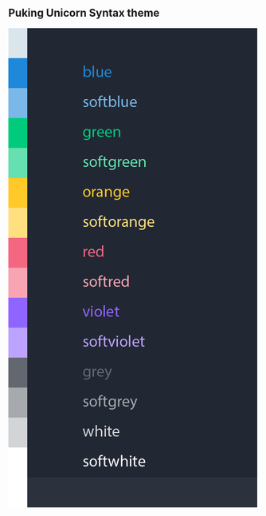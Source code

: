 ## Puking Unicorn Syntax theme

![puking-unicorn-syntax](https://raw.githubusercontent.com/cmelo/puking-unicorn-syntax/master/ui.png)
